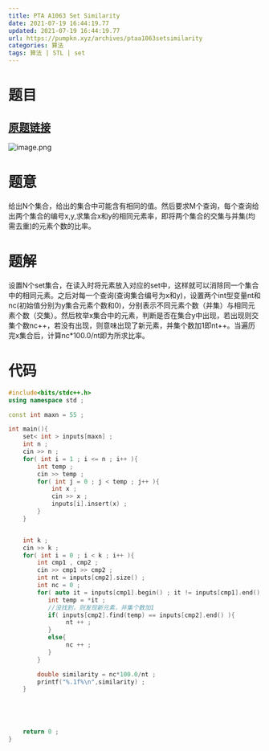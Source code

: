 ```yaml
---
title: PTA A1063 Set Similarity
date: 2021-07-19 16:44:19.77
updated: 2021-07-19 16:44:19.77
url: https://pumpkn.xyz/archives/ptaa1063setsimilarity
categories: 算法
tags: 算法 | STL | set
---
```


# 题目
## [原题链接](https://pintia.cn/problem-sets/994805342720868352/problems/994805409175420928)
![image.png](https://pumpkn.xyz/upload/2021/07/image-5097fcf32cc348449e13f2bbe1078b6a.png)
# 题意
给出N个集合，给出的集合中可能含有相同的值。然后要求M个查询，每个查询给出两个集合的编号x,y,求集合x和y的相同元素率，即将两个集合的交集与并集(均需去重)的元素个数的比率。
# 题解
设置N个set集合，在读入时将元素放入对应的set中，这样就可以消除同一个集合中的相同元素。之后对每一个查询(查询集合编号为x和y)，设置两个int型变量nt和nc(初始值分别为y集合元素个数和0)，分别表示不同元素个数（并集）与相同元素个数（交集）。然后枚举x集合中的元素，判断是否在集合y中出现，若出现则交集个数nc++，若没有出现，则意味出现了新元素，并集个数加1即nt++。当遍历完x集合后，计算nc*100.0/nt即为所求比率。
# 代码

```c++
#include<bits/stdc++.h>
using namespace std ;

const int maxn = 55 ;

int main(){
    set< int > inputs[maxn] ;
    int n ;
    cin >> n ;
    for( int i = 1 ; i <= n ; i++ ){
        int temp ;
        cin >> temp ;
        for( int j = 0 ; j < temp ; j++ ){
            int x ;
            cin >> x ;
            inputs[i].insert(x) ;
        }
    }


    int k ;
    cin >> k ;
    for( int i = 0 ; i < k ; i++ ){
        int cmp1 , cmp2 ;
        cin >> cmp1 >> cmp2 ;
        int nt = inputs[cmp2].size() ;
        int nc = 0 ;
        for( auto it = inputs[cmp1].begin() ; it != inputs[cmp1].end() ; it++ ){
           int temp = *it ;
           //没找到，则发现新元素，并集个数加1
           if( inputs[cmp2].find(temp) == inputs[cmp2].end() ){
                nt ++ ;
           }
           else{
                nc ++ ;
           }
        }

        double similarity = nc*100.0/nt ;
        printf("%.1f%\n",similarity) ;
    }





    return 0 ;
}

```